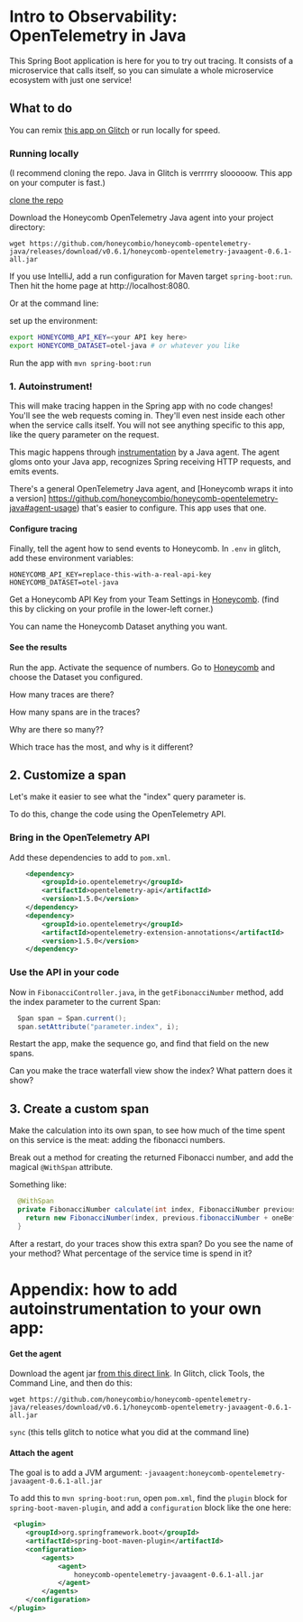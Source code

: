 # Intro to Observability: OpenTelemetry in Java

This Spring Boot application is here for you to try out tracing.
It consists of a microservice that calls itself, so you can simulate
a whole microservice ecosystem with just one service!

## What to do

You can remix [this app on Glitch](https://glitch.com/~intro-to-o11y-java) or run locally for speed.

### Running locally 

(I recommend cloning the repo. Java in Glitch is verrrrry slooooow. This app on your computer is fast.)

[clone the repo](https://github.com/jessitron/otel-java) 

Download the Honeycomb OpenTelemetry Java agent into your project directory:

`wget https://github.com/honeycombio/honeycomb-opentelemetry-java/releases/download/v0.6.1/honeycomb-opentelemetry-javaagent-0.6.1-all.jar`

If you use IntelliJ, add a run configuration for Maven target `spring-boot:run`. Then hit the home page at http://localhost:8080.

Or at the command line:

set up the environment:
```sh
export HONEYCOMB_API_KEY=<your API key here>
export HONEYCOMB_DATASET=otel-java # or whatever you like
```

Run the app with `mvn spring-boot:run`

### 1. Autoinstrument!

This will make tracing happen in the Spring app with no code changes!
You'll see the web requests coming in. They'll even nest inside each other when the service calls itself. You will not
see anything specific to this app, like the query parameter on the request.

This magic happens through [instrumentation](https://docs.oracle.com/en/java/javase/11/docs/api/java.instrument/java/lang/instrument/Instrumentation.html) by a Java agent.
The agent gloms onto your Java app, recognizes Spring receiving HTTP requests, and emits events.

There's a general OpenTelemetry Java agent, and [Honeycomb wraps it into a version]
https://github.com/honeycombio/honeycomb-opentelemetry-java#agent-usage) that's easier to configure. This app uses that one.

#### Configure tracing

Finally, tell the agent how to send events to Honeycomb.
In `.env` in glitch, add these
environment variables:

```
HONEYCOMB_API_KEY=replace-this-with-a-real-api-key
HONEYCOMB_DATASET=otel-java
```

Get a Honeycomb API Key from your Team Settings in [Honeycomb](https://ui.honeycomb.io).
(find this by clicking on your profile in the lower-left corner.)

You can name the Honeycomb Dataset anything you want.

#### See the results

Run the app. Activate the sequence of numbers.
Go to [Honeycomb](https://ui.honeycomb.io) and choose the Dataset you configured.

How many traces are there?

How many spans are in the traces?

Why are there so many??

Which trace has the most, and why is it different?

## 2. Customize a span

Let's make it easier to see what the "index" query parameter is.

To do this, change the code using the OpenTelemetry API.

### Bring in the OpenTelemetry API

Add these dependencies to add to `pom.xml`.

```xml
    <dependency>
        <groupId>io.opentelemetry</groupId>
        <artifactId>opentelemetry-api</artifactId>
        <version>1.5.0</version>
    </dependency>
    <dependency>
        <groupId>io.opentelemetry</groupId>
        <artifactId>opentelemetry-extension-annotations</artifactId>
        <version>1.5.0</version>
    </dependency>
```

### Use the API in your code

Now in `FibonacciController.java`, in the `getFibonacciNumber` method, add the index parameter to the current Span:

```java
  Span span = Span.current();
  span.setAttribute("parameter.index", i);
```

Restart the app, make the sequence go, and find that field on the new spans.

Can you make the trace waterfall view show the index? What pattern does it show?

## 3. Create a custom span

Make the calculation into its own span, to see how much of the time spent on
this service is the meat: adding the fibonacci numbers.

Break out a method for creating the returned Fibonacci number, and add the
magical `@WithSpan` attribute.

Something like:

```java
  @WithSpan
  private FibonacciNumber calculate(int index, FibonacciNumber previous, FibonacciNumber oneBeforeThat) {
    return new FibonacciNumber(index, previous.fibonacciNumber + oneBeforeThat.fibonacciNumber);
  }
```

After a restart, do your traces show this extra span? Do you see the name of your method?
What percentage of the service time is spend in it?

# Appendix: how to add autoinstrumentation to your own app:

#### Get the agent

Download the agent jar [from this direct link](https://github.com/honeycombio/honeycomb-opentelemetry-java/releases/download/v0.1.1/honeycomb-opentelemetry-javaagent-0.6.1-all.jar).
In Glitch, click Tools, the Command Line, and then do this:

`wget https://github.com/honeycombio/honeycomb-opentelemetry-java/releases/download/v0.6.1/honeycomb-opentelemetry-javaagent-0.6.1-all.jar`

`sync` (this tells glitch to notice what you did at the command line)

#### Attach the agent

The goal is to add a JVM argument: `-javaagent:honeycomb-opentelemetry-javaagent-0.6.1-all.jar`

To add this to `mvn spring-boot:run`,
open `pom.xml`, find the `plugin` block for `spring-boot-maven-plugin`, and 
add a `configuration` block like the one here:

```xml
 <plugin>
    <groupId>org.springframework.boot</groupId>
    <artifactId>spring-boot-maven-plugin</artifactId>
    <configuration>
        <agents>
            <agent>
                honeycomb-opentelemetry-javaagent-0.6.1-all.jar
            </agent>
        </agents>
    </configuration>
</plugin>
```

